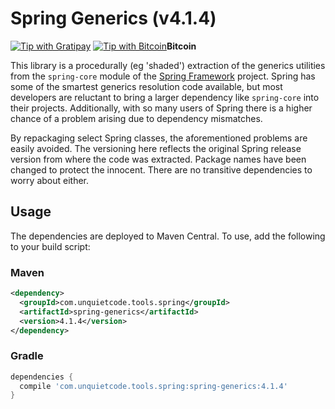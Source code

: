 # Spring Generics (v4.1.4)

[![Tip with Gratipay](https://assets.gratipay.com/gratipay.svg)](https://gratipay.com/UnquietCode) [![Tip with Bitcoin](http://www.unquietcode.com/e_e/bitcoin.png)](https://blockchain.info/address/1Ec6mzLpJQvuzXqhxfJz1h9ZwJmoHMW9BX)**Bitcoin**

This library is a procedurally (eg 'shaded') extraction of the generics utilities from the `spring-core` module of
the [Spring Framework](https://github.com/spring-projects/spring-framework) project. Spring has some of the smartest
generics resolution code available, but most developers are reluctant to bring a larger dependency like `spring-core`
into their projects. Additionally, with so many users of Spring there is a higher chance of a problem arising due to
dependency mismatches.

By repackaging select Spring classes, the aforementioned problems are easily avoided. The versioning here reflects
the original Spring release version from where the code was extracted. Package names have been changed to protect
the innocent. There are no transitive dependencies to worry about either.

## Usage
The dependencies are deployed to Maven Central. To use, add the following to your build script:

### Maven
```xml
<dependency>
  <groupId>com.unquietcode.tools.spring</groupId>
  <artifactId>spring-generics</artifactId>
  <version>4.1.4</version>
</dependency>
```

### Gradle
```groovy
dependencies {
  compile 'com.unquietcode.tools.spring:spring-generics:4.1.4'
}
```
